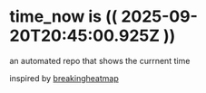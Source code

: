 # time_now is (( 2025-09-20T20:45:00.925Z ))

an automated repo that shows the currnent time

inspired by [breakingheatmap](https://github.com/breakingheatmap/breakingheatmap)